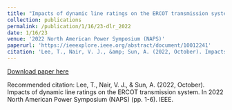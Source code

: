 ```yaml
---
title: "Impacts of dynamic line ratings on the ERCOT transmission system"
collection: publications
permalink: /publication/1/16/23-dlr_2022
date: 1/16/23
venue: '2022 North American Power Symposium (NAPS)'
paperurl: 'https://ieeexplore.ieee.org/abstract/document/10012241'
citation: 'Lee, T., Nair, V. J., &amp; Sun, A. (2022, October). Impacts of dynamic line ratings on the ERCOT transmission system. In 2022 North American Power Symposium (NAPS) (pp. 1-6). IEEE.'
---
```


<a href='https://ieeexplore.ieee.org/abstract/document/10012241'>Download paper here</a>

Recommended citation: Lee, T., Nair, V. J., & Sun, A. (2022, October). Impacts of dynamic line ratings on the ERCOT transmission system. In 2022 North American Power Symposium (NAPS) (pp. 1-6). IEEE.